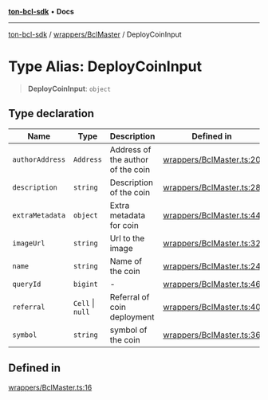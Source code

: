 [**ton-bcl-sdk**](../../../README.md) • **Docs**

***

[ton-bcl-sdk](../../../README.md) / [wrappers/BclMaster](../README.md) / DeployCoinInput

# Type Alias: DeployCoinInput

> **DeployCoinInput**: `object`

## Type declaration

| Name | Type | Description | Defined in |
| ------ | ------ | ------ | ------ |
| `authorAddress` | `Address` | Address of the author of the coin | [wrappers/BclMaster.ts:20](https://github.com/ton-fun-tech/ton-bcl-sdk/blob/ef763c160920e1ad75340ad15c4b7021fb9ec8c0/src/wrappers/BclMaster.ts#L20) |
| `description` | `string` | Description of the coin | [wrappers/BclMaster.ts:28](https://github.com/ton-fun-tech/ton-bcl-sdk/blob/ef763c160920e1ad75340ad15c4b7021fb9ec8c0/src/wrappers/BclMaster.ts#L28) |
| `extraMetadata` | `object` | Extra metadata for coin | [wrappers/BclMaster.ts:44](https://github.com/ton-fun-tech/ton-bcl-sdk/blob/ef763c160920e1ad75340ad15c4b7021fb9ec8c0/src/wrappers/BclMaster.ts#L44) |
| `imageUrl` | `string` | Url to the image | [wrappers/BclMaster.ts:32](https://github.com/ton-fun-tech/ton-bcl-sdk/blob/ef763c160920e1ad75340ad15c4b7021fb9ec8c0/src/wrappers/BclMaster.ts#L32) |
| `name` | `string` | Name of the coin | [wrappers/BclMaster.ts:24](https://github.com/ton-fun-tech/ton-bcl-sdk/blob/ef763c160920e1ad75340ad15c4b7021fb9ec8c0/src/wrappers/BclMaster.ts#L24) |
| `queryId` | `bigint` | - | [wrappers/BclMaster.ts:46](https://github.com/ton-fun-tech/ton-bcl-sdk/blob/ef763c160920e1ad75340ad15c4b7021fb9ec8c0/src/wrappers/BclMaster.ts#L46) |
| `referral` | `Cell` \| `null` | Referral of coin deployment | [wrappers/BclMaster.ts:40](https://github.com/ton-fun-tech/ton-bcl-sdk/blob/ef763c160920e1ad75340ad15c4b7021fb9ec8c0/src/wrappers/BclMaster.ts#L40) |
| `symbol` | `string` | symbol of the coin | [wrappers/BclMaster.ts:36](https://github.com/ton-fun-tech/ton-bcl-sdk/blob/ef763c160920e1ad75340ad15c4b7021fb9ec8c0/src/wrappers/BclMaster.ts#L36) |

## Defined in

[wrappers/BclMaster.ts:16](https://github.com/ton-fun-tech/ton-bcl-sdk/blob/ef763c160920e1ad75340ad15c4b7021fb9ec8c0/src/wrappers/BclMaster.ts#L16)
